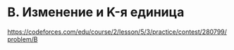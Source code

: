 # B. Изменение и K-я единица

https://codeforces.com/edu/course/2/lesson/5/3/practice/contest/280799/problem/B
